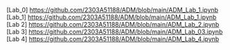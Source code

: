 [Lab_0] https://github.com/2303A51188/ADM/blob/main/ADM_Lab_1.ipynb  
[Lab_1] https://github.com/2303A51188/ADM/blob/main/ADM_Lab_1.ipynb   
[Lab 2] https://github.com/2303A51188/ADM/blob/main/ADM_Lab_2.ipynb  
[Lab 3] https://github.com/2303A51188/ADM/blob/main/ADM_Lab_03.ipynb
[Lab 4] https://github.com/2303A51188/ADM/blob/main/ADM_Lab_4.ipynb
